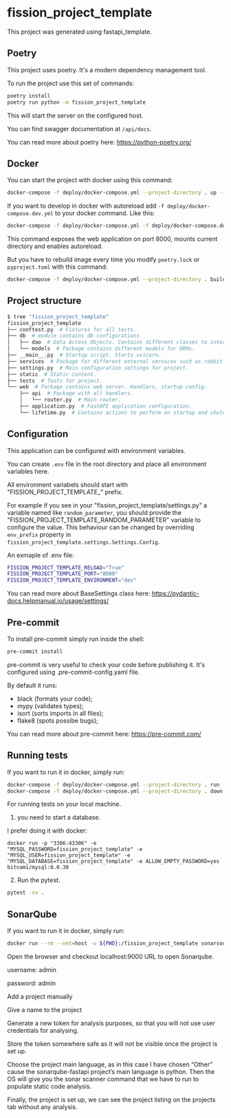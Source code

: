 # fission_project_template

This project was generated using fastapi_template.

## Poetry

This project uses poetry. It's a modern dependency management
tool.

To run the project use this set of commands:

```bash
poetry install
poetry run python -m fission_project_template
```

This will start the server on the configured host.

You can find swagger documentation at `/api/docs`.

You can read more about poetry here: https://python-poetry.org/

## Docker

You can start the project with docker using this command:

```bash
docker-compose -f deploy/docker-compose.yml --project-directory . up --build
```

If you want to develop in docker with autoreload add `-f deploy/docker-compose.dev.yml` to your docker command.
Like this:

```bash
docker-compose -f deploy/docker-compose.yml -f deploy/docker-compose.dev.yml --project-directory . up
```

This command exposes the web application on port 8000, mounts current directory and enables autoreload.

But you have to rebuild image every time you modify `poetry.lock` or `pyproject.toml` with this command:

```bash
docker-compose -f deploy/docker-compose.yml --project-directory . build
```

## Project structure

```bash
$ tree "fission_project_template"
fission_project_template
├── conftest.py  # Fixtures for all tests.
├── db  # module contains db configurations
│   ├── dao  # Data Access Objects. Contains different classes to interact with database.
│   └── models  # Package contains different models for ORMs.
├── __main__.py  # Startup script. Starts uvicorn.
├── services  # Package for different external services such as rabbit or redis etc.
├── settings.py  # Main configuration settings for project.
├── static  # Static content.
├── tests  # Tests for project.
└── web  # Package contains web server. Handlers, startup config.
    ├── api  # Package with all handlers.
    │   └── router.py  # Main router.
    ├── application.py  # FastAPI application configuration.
    └── lifetime.py  # Contains actions to perform on startup and shutdown.
```

## Configuration

This application can be configured with environment variables.

You can create `.env` file in the root directory and place all
environment variables here.

All environment variabels should start with "FISSION_PROJECT_TEMPLATE_" prefix.

For example if you see in your "fission_project_template/settings.py" a variable named like
`random_parameter`, you should provide the "FISSION_PROJECT_TEMPLATE_RANDOM_PARAMETER"
variable to configure the value. This behaviour can be changed by overriding `env_prefix` property
in `fission_project_template.settings.Settings.Config`.

An exmaple of .env file:
```bash
FISSION_PROJECT_TEMPLATE_RELOAD="True"
FISSION_PROJECT_TEMPLATE_PORT="8000"
FISSION_PROJECT_TEMPLATE_ENVIRONMENT="dev"
```

You can read more about BaseSettings class here: https://pydantic-docs.helpmanual.io/usage/settings/

## Pre-commit

To install pre-commit simply run inside the shell:
```bash
pre-commit install
```

pre-commit is very useful to check your code before publishing it.
It's configured using .pre-commit-config.yaml file.

By default it runs:
* black (formats your code);
* mypy (validates types);
* isort (sorts imports in all files);
* flake8 (spots possibe bugs);


You can read more about pre-commit here: https://pre-commit.com/


## Running tests

If you want to run it in docker, simply run:

```bash
docker-compose -f deploy/docker-compose.yml --project-directory . run --rm api pytest -vv .
docker-compose -f deploy/docker-compose.yml --project-directory . down
```

For running tests on your local machine.
1. you need to start a database.

I prefer doing it with docker:
```
docker run -p "3306:43306" -e "MYSQL_PASSWORD=fission_project_template" -e "MYSQL_USER=fission_project_template" -e "MYSQL_DATABASE=fission_project_template" -e ALLOW_EMPTY_PASSWORD=yes bitnami/mysql:8.0.30
```


2. Run the pytest.
```bash
pytest -vv .
```


## SonarQube

If you want to run it in docker, simply run:

```bash
docker run --rm --net=host -v ${PWD}:/fission_project_template sonarsource/sonar-scanner-cli sonar-scanner -D sonar.projectBaseDir=/fission_project_template -D sonar.login=<project token generated from the below steps>
```

Open the browser and checkout localhost:9000 URL to open Sonarqube.

username: admin

password: admin

Add a project manually

Give a name to the project

Generate a new token for analysis purposes, so that you will not use user credentials for analysing.

Store the token somewhere safe as it will not be visible once the project is set up.

Choose the project main language, as in this case I have chosen “Other” cause the sonarqube-fastapi project’s main language is python. Then the OS will give you the sonar scanner command that we have to run to populate static code analysis.

Finally, the project is set up, we can see the project listing on the projects tab without any analysis.

